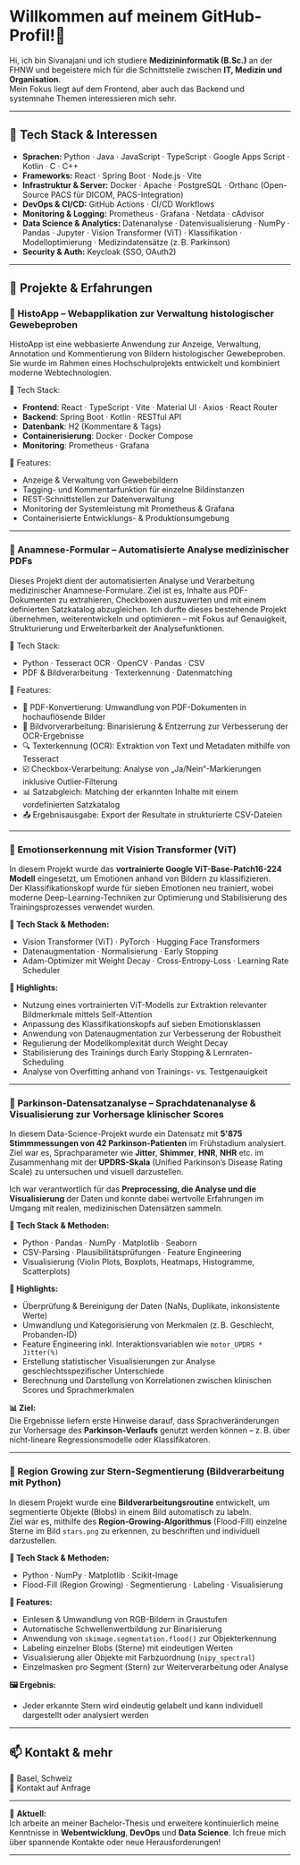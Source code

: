 #  Willkommen auf meinem GitHub-Profil!👋

Hi, ich bin Sivanajani und ich studiere **Medizininformatik (B.Sc.)** an der FHNW und begeistere mich für die Schnittstelle zwischen **IT, Medizin und Organisation**.  
Mein Fokus liegt auf dem Frontend, aber auch das Backend und systemnahe Themen interessieren mich sehr.

---

## 🚀 Tech Stack & Interessen

- **Sprachen:** Python · Java · JavaScript · TypeScript · Google Apps Script · Kotlin · C · C++
- **Frameworks:** React · Spring Boot · Node.js · Vite
- **Infrastruktur & Server:** Docker · Apache · PostgreSQL · Orthanc (Open-Source PACS für DICOM, PACS-Integration)
- **DevOps & CI/CD:** GitHub Actions · CI/CD Workflows
- **Monitoring & Logging:** Prometheus · Grafana · Netdata · cAdvisor
- **Data Science & Analytics:**  Datenanalyse · Datenvisualisierung · NumPy · Pandas · Jupyter · Vision Transformer (ViT) · Klassifikation · Modelloptimierung · Medizindatensätze (z. B. Parkinson)
- **Security & Auth:** Keycloak (SSO, OAuth2)

---

## 💼 Projekte & Erfahrungen

### 🔬 HistoApp – Webapplikation zur Verwaltung histologischer Gewebeproben
HistoApp ist eine webbasierte Anwendung zur Anzeige, Verwaltung, Annotation und Kommentierung von Bildern histologischer Gewebeproben. Sie wurde im Rahmen eines Hochschulprojekts entwickelt und kombiniert moderne Webtechnologien.  

🔧 Tech Stack:
- **Frontend**: React · TypeScript · Vite · Material UI · Axios · React Router
- **Backend**: Spring Boot · Kotlin · RESTful API
- **Datenbank**: H2 (Kommentare & Tags)
- **Containerisierung**: Docker · Docker Compose
- **Monitoring**: Prometheus · Grafana

📌 Features:
- Anzeige & Verwaltung von Gewebebildern
- Tagging- und Kommentarfunktion für einzelne Bildinstanzen
- REST-Schnittstellen zur Datenverwaltung
- Monitoring der Systemleistung mit Prometheus & Grafana
- Containerisierte Entwicklungs- & Produktionsumgebung

---

### 🧾 Anamnese-Formular – Automatisierte Analyse medizinischer PDFs
Dieses Projekt dient der automatisierten Analyse und Verarbeitung medizinischer Anamnese-Formulare. Ziel ist es, Inhalte aus PDF-Dokumenten zu extrahieren, Checkboxen auszuwerten und mit einem definierten Satzkatalog abzugleichen. Ich durfte dieses bestehende Projekt übernehmen, weiterentwickeln und optimieren – mit Fokus auf Genauigkeit, Strukturierung und Erweiterbarkeit der Analysefunktionen.

🔧 Tech Stack:
- Python · Tesseract OCR · OpenCV · Pandas · CSV
- PDF & Bildverarbeitung · Texterkennung · Datenmatching

📌 Features:
- 📄 PDF-Konvertierung: Umwandlung von PDF-Dokumenten in hochauflösende Bilder
- 🧹 Bildvorverarbeitung: Binarisierung & Entzerrung zur Verbesserung der OCR-Ergebnisse
- 🔍 Texterkennung (OCR): Extraktion von Text und Metadaten mithilfe von Tesseract
- ☑️ Checkbox-Verarbeitung: Analyse von „Ja/Nein“-Markierungen inklusive Outlier-Filterung
- 📊 Satzabgleich: Matching der erkannten Inhalte mit einem vordefinierten Satzkatalog
- 📤 Ergebnisausgabe: Export der Resultate in strukturierte CSV-Dateien

---
### 🤖 Emotionserkennung mit Vision Transformer (ViT)

In diesem Projekt wurde das **vortrainierte Google ViT-Base-Patch16-224 Modell** eingesetzt, um Emotionen anhand von Bildern zu klassifizieren.  
Der Klassifikationskopf wurde für sieben Emotionen neu trainiert, wobei moderne Deep-Learning-Techniken zur Optimierung und Stabilisierung des Trainingsprozesses verwendet wurden.

**🔧 Tech Stack & Methoden:**  
- Vision Transformer (ViT) · PyTorch · Hugging Face Transformers  
- Datenaugmentation · Normalisierung · Early Stopping  
- Adam-Optimizer mit Weight Decay · Cross-Entropy-Loss · Learning Rate Scheduler

**📌 Highlights:**  
- Nutzung eines vortrainierten ViT-Modells zur Extraktion relevanter Bildmerkmale mittels Self-Attention  
- Anpassung des Klassifikationskopfs auf sieben Emotionsklassen  
- Anwendung von Datenaugmentation zur Verbesserung der Robustheit  
- Regulierung der Modellkomplexität durch Weight Decay  
- Stabilisierung des Trainings durch Early Stopping & Lernraten-Scheduling  
- Analyse von Overfitting anhand von Trainings- vs. Testgenauigkeit

---
### 🧠 Parkinson-Datensatzanalyse – Sprachdatenanalyse & Visualisierung zur Vorhersage klinischer Scores

In diesem Data-Science-Projekt wurde ein Datensatz mit **5'875 Stimmmessungen von 42 Parkinson-Patienten** im Frühstadium analysiert.  
Ziel war es, Sprachparameter wie **Jitter**, **Shimmer**, **HNR**, **NHR** etc. im Zusammenhang mit der **UPDRS-Skala** (Unified Parkinson’s Disease Rating Scale) zu untersuchen und visuell darzustellen.

Ich war verantwortlich für das **Preprocessing, die Analyse und die Visualisierung** der Daten und konnte dabei wertvolle Erfahrungen im Umgang mit realen, medizinischen Datensätzen sammeln.

**🔧 Tech Stack & Methoden:**  
- Python · Pandas · NumPy · Matplotlib · Seaborn  
- CSV-Parsing · Plausibilitätsprüfungen · Feature Engineering  
- Visualisierung (Violin Plots, Boxplots, Heatmaps, Histogramme, Scatterplots)

**📌 Highlights:**  
- Überprüfung & Bereinigung der Daten (NaNs, Duplikate, inkonsistente Werte)  
- Umwandlung und Kategorisierung von Merkmalen (z. B. Geschlecht, Probanden-ID)  
- Feature Engineering inkl. Interaktionsvariablen wie `motor_UPDRS * Jitter(%)`  
- Erstellung statistischer Visualisierungen zur Analyse geschlechtsspezifischer Unterschiede  
- Berechnung und Darstellung von Korrelationen zwischen klinischen Scores und Sprachmerkmalen

**📊 Ziel:**  
Die Ergebnisse liefern erste Hinweise darauf, dass Sprachveränderungen zur Vorhersage des **Parkinson-Verlaufs** genutzt werden können – z. B. über nicht-lineare Regressionsmodelle oder Klassifikatoren.

---

### 🌌 Region Growing zur Stern-Segmentierung (Bildverarbeitung mit Python)

In diesem Projekt wurde eine **Bildverarbeitungsroutine** entwickelt, um segmentierte Objekte (Blobs) in einem Bild automatisch zu labeln.  
Ziel war es, mithilfe des **Region-Growing-Algorithmus** (Flood-Fill) einzelne Sterne im Bild `stars.png` zu erkennen, zu beschriften und individuell darzustellen.

**🔧 Tech Stack & Methoden:**  
- Python · NumPy · Matplotlib · Scikit-Image  
- Flood-Fill (Region Growing) · Segmentierung · Labeling · Visualisierung

**📌 Features:**  
- Einlesen & Umwandlung von RGB-Bildern in Graustufen  
- Automatische Schwellenwertbildung zur Binarisierung  
- Anwendung von `skimage.segmentation.flood()` zur Objekterkennung  
- Labeling einzelner Blobs (Sterne) mit eindeutigen Werten  
- Visualisierung aller Objekte mit Farbzuordnung (`nipy_spectral`)  
- Einzelmasken pro Segment (Stern) zur Weiterverarbeitung oder Analyse

**🖼️ Ergebnis:**  
- Jeder erkannte Stern wird eindeutig gelabelt und kann individuell dargestellt oder analysiert werden  

---

## 📫 Kontakt & mehr

📍 Basel, Schweiz  
📧 Kontakt auf Anfrage  
<!-- 🌐 [Portfolio (in Entwicklung)](https://github.com/sivanajani/portfolio)  --> 
---

🌱 **Aktuell:**  
Ich arbeite an meiner Bachelor-Thesis und erweitere kontinuierlich meine Kenntnisse in **Webentwicklung**, **DevOps** und **Data Science**. Ich freue mich über spannende Kontakte oder neue Herausforderungen!

---


<!--
## Hi there 👋
Here are some ideas to get you started:

- 🔭 I’m currently working on ...
- 🌱 I’m currently learning ...
- 👯 I’m looking to collaborate on ...
- 🤔 I’m looking for help with ...
- 💬 Ask me about ...
- 📫 How to reach me: ...
- 😄 Pronouns: ...
- ⚡ Fun fact: ...
-->
